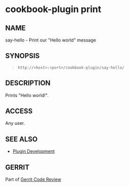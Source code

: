 cookbook-plugin print
=====================

NAME
----
say-hello - Print our "Hello world" message

SYNOPSIS
--------
>     http://<host>:<port>/cookbook-plugin/say-hello/

DESCRIPTION
-----------
Prints "Hello world!".

ACCESS
------
Any user.

SEE ALSO
--------

* [Plugin Development](../../../Documentation/dev-plugins.html)

GERRIT
------
Part of [Gerrit Code Review](../../../Documentation/index.html)
